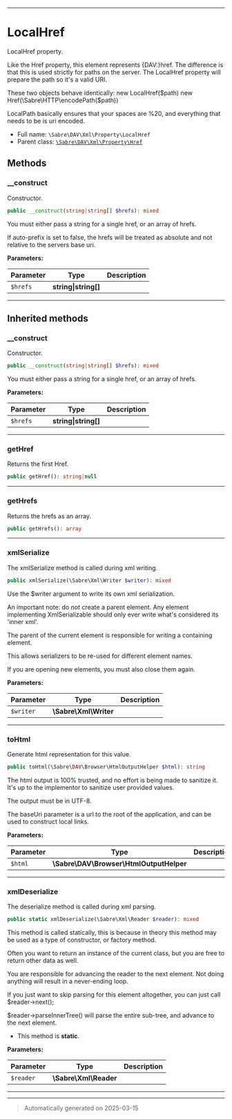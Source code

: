***

# LocalHref

LocalHref property.

Like the Href property, this element represents {DAV:}href. The difference
is that this is used strictly for paths on the server. The LocalHref property
will prepare the path so it's a valid URI.

These two objects behave identically:
   new LocalHref($path)
   new Href(\Sabre\HTTP\encodePath($path))

LocalPath basically ensures that your spaces are %20, and everything that
needs to be is uri encoded.

* Full name: `\Sabre\DAV\Xml\Property\LocalHref`
* Parent class: [`\Sabre\DAV\Xml\Property\Href`](./Href.md)




## Methods


### __construct

Constructor.

```php
public __construct(string|string[] $hrefs): mixed
```

You must either pass a string for a single href, or an array of hrefs.

If auto-prefix is set to false, the hrefs will be treated as absolute
and not relative to the servers base uri.






**Parameters:**

| Parameter | Type | Description |
|-----------|------|-------------|
| `$hrefs` | **string&#124;string[]** |  |





***


## Inherited methods


### __construct

Constructor.

```php
public __construct(string|string[] $hrefs): mixed
```

You must either pass a string for a single href, or an array of hrefs.






**Parameters:**

| Parameter | Type | Description |
|-----------|------|-------------|
| `$hrefs` | **string&#124;string[]** |  |





***

### getHref

Returns the first Href.

```php
public getHref(): string|null
```












***

### getHrefs

Returns the hrefs as an array.

```php
public getHrefs(): array
```












***

### xmlSerialize

The xmlSerialize method is called during xml writing.

```php
public xmlSerialize(\Sabre\Xml\Writer $writer): mixed
```

Use the $writer argument to write its own xml serialization.

An important note: do _not_ create a parent element. Any element
implementing XmlSerializable should only ever write what's considered
its 'inner xml'.

The parent of the current element is responsible for writing a
containing element.

This allows serializers to be re-used for different element names.

If you are opening new elements, you must also close them again.






**Parameters:**

| Parameter | Type | Description |
|-----------|------|-------------|
| `$writer` | **\Sabre\Xml\Writer** |  |





***

### toHtml

Generate html representation for this value.

```php
public toHtml(\Sabre\DAV\Browser\HtmlOutputHelper $html): string
```

The html output is 100% trusted, and no effort is being made to sanitize
it. It's up to the implementor to sanitize user provided values.

The output must be in UTF-8.

The baseUri parameter is a url to the root of the application, and can
be used to construct local links.






**Parameters:**

| Parameter | Type | Description |
|-----------|------|-------------|
| `$html` | **\Sabre\DAV\Browser\HtmlOutputHelper** |  |





***

### xmlDeserialize

The deserialize method is called during xml parsing.

```php
public static xmlDeserialize(\Sabre\Xml\Reader $reader): mixed
```

This method is called statically, this is because in theory this method
may be used as a type of constructor, or factory method.

Often you want to return an instance of the current class, but you are
free to return other data as well.

You are responsible for advancing the reader to the next element. Not
doing anything will result in a never-ending loop.

If you just want to skip parsing for this element altogether, you can
just call $reader->next();

$reader->parseInnerTree() will parse the entire sub-tree, and advance to
the next element.

* This method is **static**.




**Parameters:**

| Parameter | Type | Description |
|-----------|------|-------------|
| `$reader` | **\Sabre\Xml\Reader** |  |





***


***
> Automatically generated on 2025-03-15
